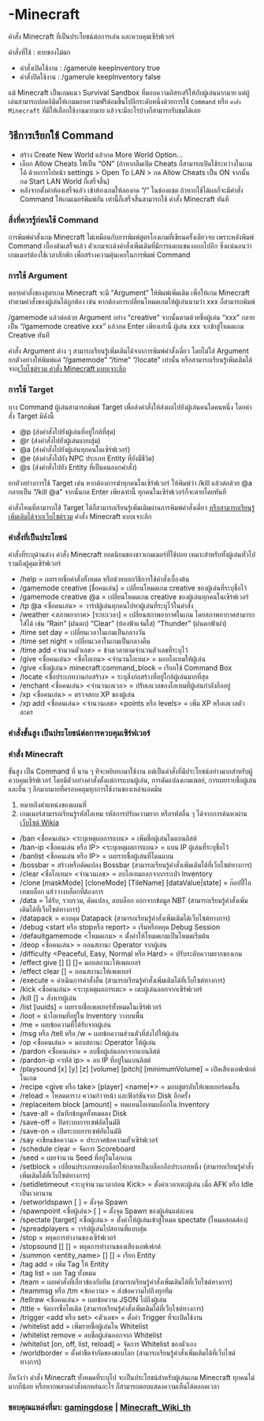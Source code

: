 # -Minecraft

คำสั่ง Minecraft ที่เป็นประโยชน์ต่อการเล่น และควบคุมเซิร์ฟเวอร์

คำสั่งที่ใช้ : ตายของไม่ตก
- คำสั่งเปิดใช้งาน : /gamerule keepInventory true
- คำสั่งปิดใช้งาน : /gamerule keepInventory false

แม้ Minecraft เป็นเกมแนว Survival Sandbox ที่มอบความอิสรเสรีให้กับผู้เล่นมากมาย แต่ผู้เล่นสามารถปลดลิมิตให้เกมมอบความฟรีด้อมขึ้นไปอีกระดับหนึ่งด้วยการใช้ `Command` หรือ `คำสั่ง Minecraft` ที่มีให้เลือกใช้งานมากมาย แล้วจะมีอะไรบ้างก็สามารถรับชมได้เลย
## วิธีการเรียกใช้ Command
- สร้าง Create New World แล้วกด More World Option…
- เลือก Allow Cheats ให้เป็น “ON” (ถ้าหากลืมเปิด Cheats ก็สามารถเปิดใช้ระหว่างในเกมได้ ด้วยการไปหน้า settings > Open To LAN > กด Allow Cheats เป็น ON จากนั้นกด Start LAN World ก็เสร็จสิ้น)
- หลังจากตั้งค่าห้องเสร็จแล้ว เข้าห้องเกมให้ลองกด “/” ในช่องแชต ถ้าหากใช้ได้ผลก็จะมีคำสั่ง Command ให้เกมเมอร์พิมพ์กัน เท่านี้ก็เสร็จสิ้นสามารถใช้ คำสั่ง Minecraft ทันที
### สิ่งที่ควรรู้ก่อนใช้ Command
การพิมพ์คำสั่งเกม Minecraft ไม่เหมือนกับการพิมพ์สูตรโกงเกมที่เขียนครั้งเดียวจบ เพราะหลังพิมพ์ Command เบื้องต้นเสร็จแล้ว ตัวเกมจะเด้งคำสั่งเพิ่มเติมที่มีการแตกแขนงออกไปอีก ซึ่งแน่นอนว่าเกมเมอร์ต้องใช้เวลาสักพัก เพื่อสร้างความคุ้นเคยในการพิมพ์ Command
### การใช้ Argument
หลายคำสั่งของสูตรเกม Minecraft จะมี “Argument” ให้พิมพ์เพิ่มเติม เพื่อให้เกม Minecraft ทำตามคำสั่งของผู้เล่นได้ถูกต้อง เช่น หากต้องการเปลี่ยนโหมดเกมให้ผู้เล่นนามว่า xxx ก็สามารถพิมพ์ 

/gamemode แล้วต่อด้วย Argument อย่าง “creative” จากนั้นตามด้วยชื่อผู้เล่น “xxx” กลายเป็น “/gamemode creative xxx” แล้วกด Enter เพียงเท่านี้ ผู้เล่น xxx จะเข้าสู่โหมดเกม Creative ทันที

คำสั่ง Argument ต่าง ๆ สามารถเรียนรู้เพิ่มเติมได้จากการพิมพ์คำสั่งเดี่ยว โดยไม่ใส่ Argument ยกตัวอย่างให้พิมพ์แค่ “/gamemode” “/time” “/locate” เท่านั้น หรือสามารถเรียนรู้เพิ่มเติมได้จาก[เว็บไซต์รวม คำสั่ง Minecraft แบบเจาะลึก](https://minecraft.fandom.com/wiki/Commands)
### การใช้  Target
บาง Command ผู้เล่นสามารถพิมพ์ Target เพื่อส่งคำสั่งให้ส่งผลไปยังผู้เล่นคนใดคนหนึ่ง โดยคำสั่ง Target มีดังนี้
- @p (ส่งคำสั่งไปยังผู้เล่นที่อยู่ใกล้ที่สุด)
- @r (ส่งคำสั่งไปยังผู้เล่นแบบสุ่ม)
- @a (ส่งคำสั่งไปยังผู้เล่นทุกคนในเซิร์ฟเวอร์)
- @e (ส่งคำสั่งไปยัง NPC ประเภท Entity ที่ยังมีชีวิต)
- @s (ส่งคำสั่งไปยัง Entity ที่เป็นคนออกคำสั่ง)

ยกตัวอย่างการใช้ Target เช่น หากต้องการฆ่าทุกคนในเซิร์ฟเวอร์ ให้พิมพ์ว่า /kill แล้วต่อด้วย @a กลายเป็น “/kill @a” จากนั้นกด Enter เพียงเท่านี้ ทุกคนในเซิร์ฟเวอร์ก็จะตายโดยทันที

คำสั่งไหนที่สามารถใช้ Target ได้ก็สามารถเรียนรู้เพิ่มเติมผ่านการพิมพ์คำสั่งเดี่ยว [หรือสามารถเรียนรู้เพิ่มเติมได้จากเว็บไซต์รวม](https://minecraft.fandom.com/wiki/Commands) คำสั่ง Minecraft แบบเจาะลึก
### คำสั่งที่เป็นประโยชน์
คำสั่งที่ระบุด้านล่าง คำสั่ง Minecraft ยอดนิยมของชาวเกมเมอร์ที่ใช้บ่อย เหมาะสำหรับทั้งผู้เล่นทั่วไป รวมถึงผู้คุมเซิร์ฟเวอร์

-    /help = เผยรายชื่อคำสั่งทั้งหมด หรือช่วยบอกวิธีการใช้คำสั่งเบื้องต้น
-    /gamemode creative [ชื่อคนเล่น] = เปลี่ยนโหมดเกม creative ของผู้เล่นที่ระบุชื่อไว้
-    /gamemode creative @a = เปลี่ยนโหมดเกม creative ของผู้เล่นทุกคนในเซิร์ฟเวอร์
-    /tp @a <ชื่อคนเล่น> = วาร์ปผู้เล่นทุกคนไปหาผู้เล่นที่ระบุไว้ในคำสั่ง
-    /weather <สภาพอากาศ> [ระยะเวลา] = เปลี่ยนสภาพอากาศในเกม โดยสภาพอากาศสามารถใส่ได้ เช่น  “Rain” (ฝนตก)  “Clear” (ท้องฟ้าแจ่มใส) “Thunder” (ฝนตกฟ้าผ่า)
-    /time set day = เปลี่ยนเวลาในเกมเป็นกลางวัน
-    /time set night = เปลี่ยนเวลาในเกมเป็นกลางคืน
-    /time add <จำนวนตัวเลข> = ข้ามเวลาตามจำนวนตัวเลขที่ระบุไว้
-    /give <ชื่อคนเล่น> <ชื่อไอเทม> <จำนวนไอเทม> = มอบไอเทมให้ผู้เล่น
-    /give <ชื่อผู้เล่น> minecraft:command_block = เรียกใช้ Command Box
-    /locate <ชื่อประเภทงานก่อสร้าง> = ระบุสิ่งก่อสร้างที่อยู่ใกล้ผู้เล่นมากที่สุด
-    /enchant <ชื่อคนเล่น> <ID enchantment> <จำนวนเลเวล> = ปรับเลเวลของไอเทมที่ผู้เล่นกำลังถืออยู่
-    /xp <ชื่อคนเล่น> = ตรวจสอบ XP ของผู้เล่น
-    /xp add <ชื่อคนเล่น> <จำนวนเลข>  <points หรือ levels> = เพิ่ม XP หรือเลเวลตัวละคร
### คำสั่งขั้นสูง เป็นประโยชน์ต่อการควบคุมเซิร์ฟเวอร์
### คำสั่ง Minecraft
ขั้นสูง เป็น Command ที่ นาน ๆ ทีจะหยิบยกมาใช้งาน แต่เป็นคำสั่งที่มีประโยชน์อย่างมากสำหรับผู้ควบคุมเซิร์ฟเวอร์ โดยมีตัวอย่างคำสั่งตั้งแต่การแบนผู้เล่น, การดัดแปลงเกมเพลย์, การเผยรายชื่อผู้เล่น และอื่น ๆ อีกมากมายที่ครอบคลุมทุกการใช้งานของเหล่าแอดมิน

1.    <x> <y> <z> หมายถึงตำแหน่งของแผนที่
2.    เกมเมอร์สามารถเรียนรู้รหัสไอเทม รหัสการปรับความยาก หรือรหัสอื่น ๆ ได้จากการค้นหาผ่าน [เว็บไซต์ Wikia](https://minecraft.fandom.com/wiki/Commands)

-    /ban <ชื่อคนเล่น> <ระบุเหตุผลการแบน> = เพิ่มชื่อผู้เล่นในแบนลิสต์
-    /ban-ip <ชื่อคนเล่น หรือ IP> <ระบุเหตุผลการแบน> = แบน IP ผู้เล่นที่ระบุชื่อไว้
-    /banlist <ชื่อคนเล่น หรือ IP> = เผยรายชื่อผู้เล่นที่โดนแบน
-    /bossbar = สร้างหรือดัดแปลง Bossbar (สามารถเรียนรู้คำสั่งเพิ่มเติมได้ที่เว็บไซต์ทางการ)
-    /clear <target> <ชื่อไอเทม> <จำนวนเลข> = ลบไอเทมออกจากกระเป๋า Inventory
-    /clone <x1> <y1> <z1> <x2> <y2> <z2> <x> <y> <z> [maskMode] [cloneMode] [TileName] [dataValue|state] = ก๊อปปี้ไอเทมบล็อก แล้ววางบล็อกที่ต้องการ
-    /data = ได้รับ, รวบรวม, ดัดแปลง, ลบบล็อก ออกจากข้อมูล NBT (สามารถเรียนรู้คำสั่งเพิ่มเติมได้ที่เว็บไซต์ทางการ)
-    /datapack = ควบคุม Datapack (สามารถเรียนรู้คำสั่งเพิ่มเติมได้เว็บไซต์ทางการ)
-    /debug <start หรือ stopหรือ report> = เริ่มหรือหยุด Debug Session
-    /defaultgamemode <โหมดเกม> = ตั้งค่าให้โหมดเกมเป็นโหมดเริ่มต้น
-    /deop <ชื่อคนเล่น> = ถอนสถานะ Operator จากผู้เล่น
-    /difficulty <Peaceful, Easy, Normal หรือ Hard> = ปรับระดับความยากของเกม
-    /effect give <entity> <effect> [<seconds>] [<amplifier>] [<hideParticles>]= มอบสถานะให้เพลเยอร์
-    /effect clear <entity> [<effect>] = ถอนสถานะให้เพลเยอร์
-    /execute = ดำเนินการคำสั่งอื่น (สามารถเรียนรู้คำสั่งเพิ่มเติมได้ที่เว็บไซต์ทางการ)
-    /kick <ชื่อคนเล่น> <ระบุเหตุผลการเตะ> = เตะผู้เล่นออกจากเซิร์ฟเวอร์
-    /kill [<targets>] = สังหารผู้เล่น
-    /list [uuids] = เผยรายชื่อเพลเยอร์ทั้งหมดในเซิร์ฟเวอร์
-    /loot <target> <source> = นำไอเทมที่อยู่ใน Inventory วางบนพื้น
-    /me = เผยข้อความที่ได้รับจากผู้เล่น
-    /msg หรือ /tell หรือ /w = เผยข้อความส่วนตัวที่ส่งไปให้ผู้เล่น
-    /op <ชื่อคนเล่น> = มอบสถานะ Operator ให้ผู้เล่น
-    /pardon <ชื่อคนเล่น> = ลบชื่อผู้เล่นออกจากแบนลิสต์
-    /pardon-ip <รหัส ip> = ลบ IP ที่อยู่ในแบนลิสต์
-    /playsound <sound> <source> <player> [x] [y] [z] [volume] [pitch] [minimumVolume] = เปิดเสียงเอฟเฟกต์ในเกม
-    /recipe <give หรือ take> [player] <name|*> = มอบสูตรลับให้เพลเยอร์คนอื่น
-    /reload = โหลดตาราง ความก้าวหน้า และฟังก์ชันจาก Disk อีกครั้ง
-    /replaceitem block <x> <y> <z> <slot> <item> [amount] = ทดแทนไอเทมบล็อกใน Inventory
-    /save-all = บันทึกข้อมูลทั้งหมดลง Disk
-    /save-off = ปิดระบบการเซฟอัตโนมัติ
-    /save-on = เปิดระบบการเซฟอัตโนมัติ
-    /say <เขียนข้อความ> = ประกาศข้อความทั่วเซิร์ฟเวอร์
-    /schedule clear = จัดการ Scoreboard
-    /seed = เผยจำนวน Seed ที่อยู่ในโลกเกม
-    /setblock = เปลี่ยนประเภทของบล็อกให้กลายเป็นบล็อกอีกประเภทหนึ่ง (สามารถเรียนรู้คำสั่งเพิ่มเติมได้ที่เว็บไซต์ทางการ)
-    /setidletimeout <ระบุจำนวนเวลาก่อน Kick> = ตั้งค่าเวลาเตะผู้เล่น เมื่อ AFK หรือ Idle เป็นเวลานาน
-    /setworldspawn [<x> <y> <z>] = ตั้งจุด Spawn
-    /spawnpoint <ชื่อผู้เล่น> [<x> <y> <z>] = ตั้งจุด Spawn ของผู้เล่นแต่ละคน
-    /spectate [target] <ชื่อผู้เล่น> = ตั้งค่าให้ผู้เล่นเข้าสู่โหมด spectate (โหมดสอดส่อง)
-    /spreadplayers = วาร์ปผู้เล่นไปสถานที่แบบสุ่ม
-    /stop = หยุดการทำงานของเซิร์ฟเวอร์
-    /stopsound <player> [<source>] [<sound>] = หยุดการทำงานของเสียงเอฟเฟกต์
-    /summon <entity_name> [<pos>] [<nbt>] = เรียก Entity
-    /tag <targets> add <name> = เพิ่ม Tag ให้ Entity
-    /tag <targets> list = เผย Tag ทั้งหมด
-    /team = เผยคำสั่งที่เกี่ยวข้องกับทีม (สามารถเรียนรู้คำสั่งเพิ่มเติมได้ที่เว็บไซต์ทางการ)
-    /teammsg หรือ /tm <ข้อความ> = ส่งข้อความไปถึงทุกทีม
-    /tellraw <ชื่อคนเล่น> <raw json message> = เผยข้อความ JSON ไปถึงผู้เล่น
-    /title = จัดการชื่อไตเติล (สามารถเรียนรู้คำสั่งเพิ่มเติมได้ที่เว็บไซต์ทางการ)
-    /trigger <objective> <add หรือ set> <ตัวเลข> = ตั้งค่า Trigger ที่จะเปิดใช้งาน
-    /whitelist add <player> = เพิ่มรายชื่อผู้เล่นใน Whitelist
-    /whitelist remove <player> = ลบชื่อผู้เล่นออกจาก Whitelist
-    /whitelist [on, off, list, reload] = จัดการ Whitelist ของตัวเอง
-    /worldborder = ตั้งค่าขีดจำกัดของขอบโลก (สามารถเรียนรู้คำสั่งเพิ่มเติมได้ที่เว็บไซต์ทางการ)

ก็หวังว่า คำสั่ง Minecraft ทั้งหมดที่ระบุไป จะเป็นประโยชน์สำหรับผู้เล่นเกม Minecraft ทุกคนไม่มากก็น้อย หรือหากพลาดคำสั่งตกหล่นอะไร ก็สามารถตอบแสดงความเห็นได้ตลอดเวลา
### ขอบคุณแหล่งที่มา: [gamingdose](https://www.gamingdose.com) | [Minecraft_Wiki_th](https://minecraft.fandom.com/th/wiki/Minecraft_Wiki)
